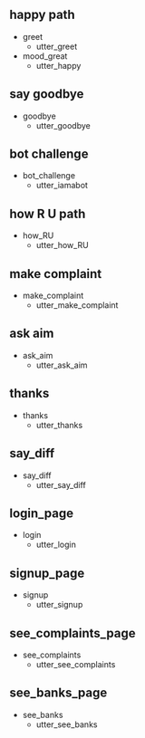 ## happy path
* greet
  - utter_greet
* mood_great
  - utter_happy

## say goodbye
* goodbye
  - utter_goodbye

## bot challenge
* bot_challenge
  - utter_iamabot

## how R U path
* how_RU
  - utter_how_RU
  
## make complaint
* make_complaint
  - utter_make_complaint

## ask aim
* ask_aim
  - utter_ask_aim
  
## thanks
* thanks
  - utter_thanks
  
## say_diff
* say_diff
  - utter_say_diff
  
## login_page
* login
  - utter_login
  
## signup_page
* signup
  - utter_signup
  
## see_complaints_page
* see_complaints
  - utter_see_complaints
  
## see_banks_page
* see_banks
  - utter_see_banks